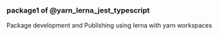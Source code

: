 ### package1 of @yarn_lerna_jest_typescript

Package development and Publishing using lerna with yarn workspaces
